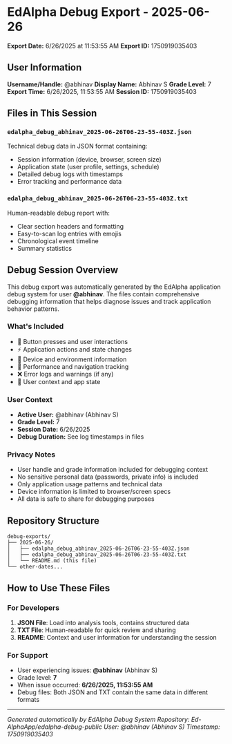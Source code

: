# EdAlpha Debug Export - 2025-06-26

**Export Date:** 6/26/2025 at 11:53:55 AM
**Export ID:** 1750919035403

## User Information

**Username/Handle:** @abhinav
**Display Name:** Abhinav S
**Grade Level:** 7
**Export Time:** 6/26/2025, 11:53:55 AM
**Session ID:** 1750919035403

## Files in This Session

### `edalpha_debug_abhinav_2025-06-26T06-23-55-403Z.json`
Technical debug data in JSON format containing:
- Session information (device, browser, screen size)
- Application state (user profile, settings, schedule)  
- Detailed debug logs with timestamps
- Error tracking and performance data

### `edalpha_debug_abhinav_2025-06-26T06-23-55-403Z.txt`
Human-readable debug report with:
- Clear section headers and formatting
- Easy-to-scan log entries with emojis
- Chronological event timeline
- Summary statistics

## Debug Session Overview

This debug export was automatically generated by the EdAlpha application debug system for user **@abhinav**. The files contain comprehensive debugging information that helps diagnose issues and track application behavior patterns.

### What's Included
- 🔘 Button presses and user interactions
- ⚡ Application actions and state changes
- 📱 Device and environment information
- 🚀 Performance and navigation tracking
- ❌ Error logs and warnings (if any)
- 👤 User context and app state

### User Context
- **Active User:** @abhinav (Abhinav S)
- **Grade Level:** 7
- **Session Date:** 6/26/2025
- **Debug Duration:** See log timestamps in files

### Privacy Notes
- User handle and grade information included for debugging context
- No sensitive personal data (passwords, private info) is included
- Only application usage patterns and technical data
- Device information is limited to browser/screen specs
- All data is safe to share for debugging purposes

## Repository Structure

```
debug-exports/
├── 2025-06-26/
│   ├── edalpha_debug_abhinav_2025-06-26T06-23-55-403Z.json
│   ├── edalpha_debug_abhinav_2025-06-26T06-23-55-403Z.txt
│   └── README.md (this file)
└── other-dates...
```

## How to Use These Files

### For Developers
1. **JSON File**: Load into analysis tools, contains structured data
2. **TXT File**: Human-readable for quick review and sharing
3. **README**: Context and user information for understanding the session

### For Support
- User experiencing issues: **@abhinav** (Abhinav S)
- Grade level: **7**
- When issue occurred: **6/26/2025, 11:53:55 AM**
- Debug files: Both JSON and TXT contain the same data in different formats

---
*Generated automatically by EdAlpha Debug System*
*Repository: Ed-AlphaApp/edalpha-debug-public*
*User: @abhinav (Abhinav S)*
*Timestamp: 1750919035403*